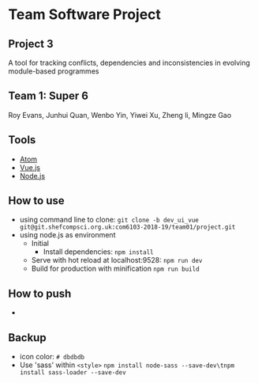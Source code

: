 # Team Software Project
## Project 3
A tool for tracking conflicts, dependencies and inconsistencies in evolving module-based programmes
## Team 1: Super 6
Roy Evans, Junhui Quan, Wenbo Yin, Yiwei Xu, Zheng li, Mingze Gao
## Tools
- [Atom](https://atom.io/)
- [Vue.js](https://vuejs.org/)
- [Node.js](https://nodejs.org/)
## How to use
- using command line to clone:
  `git clone -b dev_ui_vue git@git.shefcompsci.org.uk:com6103-2018-19/team01/project.git`
- using node.js as environment
  - Initial
    - Install dependencies:
      `npm install`
  - Serve with hot reload at localhost:9528:
    `npm run dev`
  - Build for production with minification
    `npm run build`
## How to push
-
## Backup
- icon color: `# dbdbdb`
- Use 'sass' within `<style>`
  ```npm install node-sass --save-dev\tnpm install sass-loader --save-dev```
